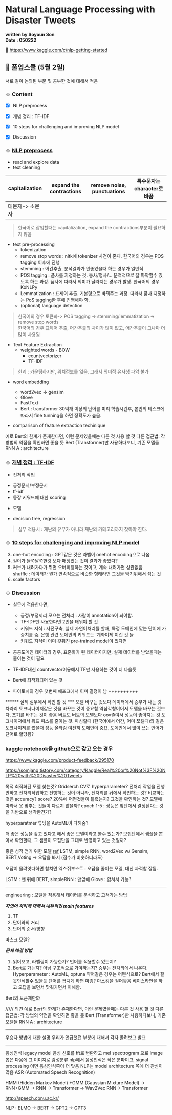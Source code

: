 # Natural Language Processing with Disaster Tweets 

**written by Soyoun Son**         
**Date : 050222**

🦆 https://www.kaggle.com/c/nlp-getting-started

## 🌱 풀잎스쿨 (5월 2일) 

서로 같이 논의된 부분 및 공부한 것에 대해서 적음

### ☺︎ Content
- [x] NLP preprocess
- [x] 개념 정리 : TF-IDF
- [x] 10 steps for challenging and improving NLP model
- [x] Discussion


### ☺︎ [NLP preprocess](https://www.kaggle.com/code/longtng/nlp-preprocessing-feature-extraction-methods-a-z/notebook) 

+ read and explore data 
+ text cleaning 

| capitalization | expand the contractions | remove noise, punctuations | 특수문자는 character로 바꿈 | 
| -------------- | ----------------------- | -------------------------- | ----------------------- |
| 대문자-> 소문자 |  |   |   |


> 한국어로 잡업할때는 capitalization, expand the contractions부분이 필요하지 않음      

+ text pre-processing 
  - tokenization 
  - remove stop words : nltk에 tokenizer 사전이 존재. 한국어의 경우는 POS tagging 이후에 진행
  - stemming : 어간추출, 분석결과가 안좋았을때 하는 경우가 일반적 
  - POS tagging : 품사를 지정하는 것. 동사/명사/... 문맥적으로 잘 파악할수 있도록 하는 과정. 품사에 따라서 의미가 달라지는 경우가 발생. 한국어의 경우 KoNLPy
  - Lemmatization : 표제어 추출. 기본형으로 바꿔주는 과정. 따라서 품사 지정하는 PoS tagging한 후에 진행해야 함. 
  - (optional) language detection 

> 한국어의 경우 토큰화-> POS tagging -> stemming/lemmatization -> remove stop words         
한국어의 경우 표제어 추출, 어간추출의 차이가 많이 없고, 어간추출이 그나마 더 많이 사용됨

+ Text Feature Extraction 
  + weighted words - BOW
    - countvectorizer
    - TF-IDF

> 한계 : 카운팅하지만, 위치정보를 잃음. 그래서 의미적 유사성 파악 불가      

+ word embedding 
  - word2vec -> gensim 
  - Glove
  - FastText
  - Bert : transformer 30억개 이상의 단어를 미리 학습시킨후, 본인의 테스크에 따라서 fine tunning을 하면 정확도가 높음. 

+ comparison of feature extraction techinique  

예로 Bert의 한계가 존재한다면, 
이런 문제였을때는 다른 것 사용 할 것
다른 접근법: 각 방법의 약점을 확인하면 좋을 듯
Bert (Transformer)만 사용하다보니, 기존 모델들 RNN
A : architecture 


### ☺︎ [개념 정리 : TF-IDF](https://www.notion.so/modulabs/NLP-w-DL-061fbb36c67d494fa062309914b4842d?p=f0a9b205d22545fe9e0707b8493f57ac) 
+ 전처리 작업
- 긍정문서/부정문서
- tf-idf 
- 등장 키워드에 대한 scoring 
+ 모델 
- decision tree, regression 
> 실무 적용시 : 재난의 유무가 아니라 재난의 카테고리까지 찾아야 한다.

### ☺︎ [10 steps for challenging and improving NLP model](https://www.notion.so/modulabs/NLP-w-DL-061fbb36c67d494fa062309914b4842d?p=bc0c6c7c725246f9a2920c87fb2a6af3)

3. one-hot encoding : GPT같은 것은 라벨이 onehot encoding으로 나옴         
4. 길이가 들쭉날쭉한것 보다 패딩있는 것이 결과가 좋았다?       
5. 커브가 내려가다가 뛰면 오버피팅하는 것이고, 계속 내려가면 상관없음        
shuffle : 데이터가 뭔가 연속적으로 비슷한 형태라면 그것을 막기위해서 섞는 것       
10. scale factors 

### ☺︎ Discussion
+ 실무에 적용한다면, 
  - 긍정/부정끼리 모으는 전처리 : 사람이 annotation이 되야함.
  - TF-IDF만 사용한다면 2번을 태워야 할 것
  - 키워드 지식 : 사전구축, 실제 자연어처리를 할때, 특정 도메인에 맞는 단어에 가중치를 줌. 은행 관련 도메인의 키워드는 '계좌이체'이런 것 들
  - 키워드 지식이 이미 갖춰진 pre-trained model이 있다면 

+ 공공도메인 데이터의 경우, 표준화가 된 데이터이지만, 실제 데이터를 받았을때는 줄이는 것이 필요
+ TF-IDF대신 countvector이용해서 TF만 사용하는 것이 더 나을듯 
+ Bert에 최적화되어 있는 것 
+ 파이토치의 경우 첫번째 에포크에서 이미 결정이 남 
++++++++++



****** 실제 실무에서 확인 할 것 ***
모델 바꾸는 것보다 데이터에서 승부가 나는 것 
차라리 토크너나이저같은 것을 바꾸는 것이 중요함 
역삼각형이어서 모델을 바꾸는 것보다, 초기를 바꾸는 것이 좋음 
버트도 버트의 모델보다 oov줄여서 성능이 좋아지는 것
토크나이저에서 워드 피스를 줄이는 것. 
파싱할때 (한국어에서 어간, 어미 쪼갤때)와 같은 토크나이저를 썼을때 성능 올라감
여전히 도메인이 중요. 도메인에서 많이 쓰는 언어가 단어로 할당됨?


### kaggle notebook을 github으로 갖고 오는 경우 
https://www.kaggle.com/product-feedback/295170

https://somjang.tistory.com/category/Kaggle/Real%20or%20Not%3F%20NLP%20with%20Disaster%20Tweets


목적 최적화된 모델 찾는것?
Gridserch CV로 hyperparameter?
전처리 작업을 진행안하고
전처리작업하고 진행하는 것이 아니라, 전처리를 뒤에서 확인하는 것?
비교하는 것은 accuracy?
score? 20%에 어떤것들이 틀렸는지? 그것을 확인하는 것?
모델에 따라서 못 맞추는 것들이 다르지 않을까? 
epoch 1-5 : 성능은 앞단에서 결정된다는 것을 기반으로 생각한건가? 

hyperparatmer 튜닝을 AutoML이 다해줌?

더 좋은 성능을 갖고 있다고 해서 좋은 모델이라고 볼수 있는가? 
모집단에서 샘플을 뽑아서 확인할때, 그 샘플이 모집단을 그대로 반영하고 있는 것일까? 

좋은 성적 얻기 위한 모델 [ref](https://github.com/MLFS19-NLP/KaggleNotebooks/blob/main/nlp-a-gentle-introduction-lstm-word2vec-bert.ipynb)
LSTM, simple RNN, word2Vec w/ Gensim, BERT,Voting
-> 오답을 봐서 (점수가 비슷하더라도) 

오답이 몰려잇다하면 합치면
엑스쥐부스트 : 오답을 줄이는 모델, 대신 과적합 잘됨.

LSTM : 맨 뒤에
BERT, simpleRNN : 맨앞에
Glove : 합쳐서 가능?

-------------
engineering : 모델을 적용해서 데이터를 분석하고 고쳐가는 방법 

***자연어 처리에 대해서 내부적인 main features***
1. TF 
2. 단어와의 거리 
3. 단어의 순서/방향

마스크 모델? 

***문제 해결 방법***

1. 읽어보고, 라벨링이 가능한가? 언어를 적용할수 있는지?
2. Bert로 가는지? 아님 구조적으로 가야하는지? 
승부는 전처리에서 나온다.
Hyperparameter : AutoML, optuna 
약어같은 경우는 어떤식으로? Bert에서 잘못인식할수 있을듯
단어를 겹치게 하면 
마킹? 마스킹을 걸어놓음 
베이스라인을 하고 오답을 보면서 맞춰가면서 이해함. 

Bert의 토큰제한화 

///// 의견 
예로 Bert의 한계가 존재한다면, 
이런 문제였을때는 다른 것 사용 할 것
다른 접근법: 각 방법의 약점을 확인하면 좋을 듯
Bert (Transformer)만 사용하다보니, 기존 모델들 RNN
A : architecture 




-------

우승자 방법에 대한 설명 
우리가 언급했던 부분에 대해서 각자 돌려보고 발표 





-----------------------------------------------------------
음성인식 legacy model 
음성 신호를 fft로 변환하고 mel spectrogram 으로 image 뽑은 다음에 그 이미지로 감성분류
nlp에서 음성인식은 작은 분파이고, signal processing 이면 음성인식쪽이 더 맞음
NLP는 model architecture 쪽에 더 관심이 많음
ASR (Automated Speech Recognition) 

HMM (Hidden Markov Model) +GMM (Gaussian Mixture Model) -> RNN+GMM -> RNN -> Transformer -> Wav2Vec
RNN-> Transformer 

http://speech.cbnu.ac.kr/

NLP : ELMO -> BERT -> GPT2 -> GPT3

